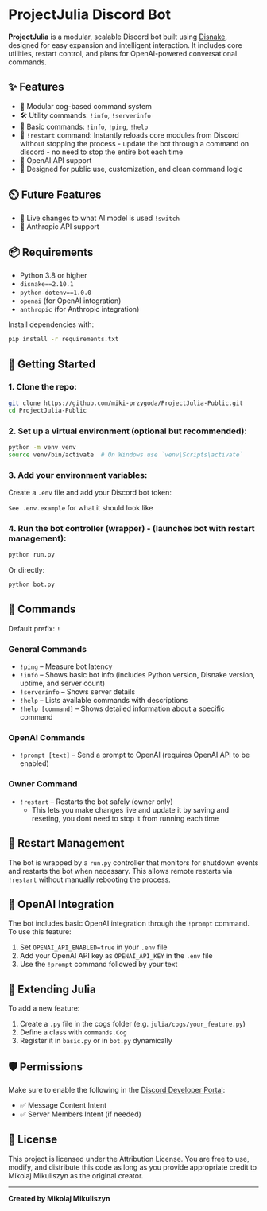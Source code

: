 # ProjectJulia Discord Bot

**ProjectJulia** is a modular, scalable Discord bot built using [Disnake](https://docs.disnake.dev/), designed for easy expansion and intelligent interaction. It includes core utilities, restart control, and plans for OpenAI-powered conversational commands.

## ✨ Features

- 🔧 Modular cog-based command system
- 🛠️ Utility commands: `!info`, `!serverinfo`
- 👋 Basic commands: `!info`, `!ping`, `!help`
- 👑 `!restart` command: Instantly reloads core modules from Discord without stopping the process - update the bot through a command on discord - no need to stop the entire bot each time
- 🤖 OpenAI API support
- 🧪 Designed for public use, customization, and clean command logic

## ⏲️ Future Features

- 📼 Live changes to what AI model is used `!switch`
- 🤖 Anthropic API support

## 📦 Requirements

- Python 3.8 or higher
- `disnake==2.10.1`
- `python-dotenv==1.0.0`
- `openai` (for OpenAI integration)
- `anthropic` (for Anthropic integration)

Install dependencies with:

```bash
pip install -r requirements.txt
```

## 🚀 Getting Started

### 1. Clone the repo:

```bash
git clone https://github.com/miki-przygoda/ProjectJulia-Public.git
cd ProjectJulia-Public
```

### 2. Set up a virtual environment (optional but recommended):

```bash
python -m venv venv
source venv/bin/activate  # On Windows use `venv\Scripts\activate`
```

### 3. Add your environment variables:

Create a `.env` file and add your Discord bot token:

`See .env.example` for what it should look like

### 4. Run the bot controller (wrapper) - (launches bot with restart management):

```bash
python run.py
```

Or directly:

```bash
python bot.py
```

## 🔧 Commands

Default prefix: `!`

### General Commands
- `!ping` – Measure bot latency
- `!info` – Shows basic bot info (includes Python version, Disnake version, uptime, and server count)
- `!serverinfo` – Shows server details
- `!help` – Lists available commands with descriptions
- `!help [command]` – Shows detailed information about a specific command

### OpenAI Commands
- `!prompt [text]` – Send a prompt to OpenAI (requires OpenAI API to be enabled)

### Owner Command
- `!restart` – Restarts the bot safely (owner only) 
    - This lets you make changes live and update it by saving and reseting, you dont need to stop it from running each time

## 🔁 Restart Management

The bot is wrapped by a `run.py` controller that monitors for shutdown events and restarts the bot when necessary. This allows remote restarts via `!restart` without manually rebooting the process.

## 🧠 OpenAI Integration

The bot includes basic OpenAI integration through the `!prompt` command. To use this feature:
1. Set `OPENAI_API_ENABLED=true` in your `.env` file
2. Add your OpenAI API key as `OPENAI_API_KEY` in the `.env` file
3. Use the `!prompt` command followed by your text

## 🧩 Extending Julia

To add a new feature:
1. Create a `.py` file in the cogs folder (e.g. `julia/cogs/your_feature.py`)
2. Define a class with `commands.Cog`
3. Register it in `basic.py` or in `bot.py` dynamically

## 🛡️ Permissions

Make sure to enable the following in the [Discord Developer Portal](https://discord.com/developers/applications):
- ✅ Message Content Intent
- ✅ Server Members Intent (if needed)

## 🪪 License

This project is licensed under the Attribution License.
You are free to use, modify, and distribute this code as long as you provide appropriate credit to Mikolaj Mikuliszyn as the original creator.

---

**Created by Mikolaj Mikuliszyn**
